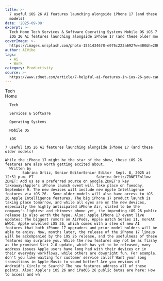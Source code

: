 ```yaml
---
title: >-
  7 useful iOS 26 AI features launching alongside iPhone 17 (and these older
  models)
date: '2025-09-08'
excerpt: >-
  Tech Home Tech Services & Software Operating Systems Mobile OS iOS 7 useful
  iOS 26 AI features launching alongside iPhone 17 (and these older models)...
coverImage: >-
  https://images.unsplash.com/photo-1551434678-e076c223a692?w=400&h=200&fit=crop&auto=format
author: AIVibe
tags:
  - Ai
  - Work
category: Productivity
source: >-
  https://www.zdnet.com/article/7-helpful-ai-features-in-ios-26-you-can-try-now-and-how-to-access-them/
---
```

Tech      
      Home
    
      Tech
    
      Services & Software
    
      Operating Systems
    
      Mobile OS
    
      iOS
       
    7 useful iOS 26 AI features launching alongside iPhone 17 (and these older models)
     
    While the iPhone 17 might be the star of the show, these iOS 26 features are also worth getting excited about.
      Written by 
            Sabrina Ortiz, Senior EditorSenior Editor  Sept. 8, 2025 at 12:51 p.m. PT                             Sabrina Ortiz/ZDNETFollow ZDNET: Add us as a preferred source on Google.ZDNET's key takeawaysApple's iPhone launch event will take place on Tuesday, September 9. The new devices will include new Apple Intelligence features via iOS 26.  Some older models will also have access to iOS 26 Apple Intelligence features. The big iPhone 17 product launch is taking place tomorrow, and while all eyes are on the new devices, especially the highly anticipated iPhone Air, slated to be the company's lightest and thinnest phone yet, the impending iOS 26 public release is also worth the hype. Also: Apple iPhone 17 event live updates: The biggest rumors on AirPods, Apple Watch Series 11, moreAt WWDC, Apple unveiled iOS 26, which comes with a slew of new AI features that both iPhone 17 upgraders and prior model holders will be able to enjoy. Now, months later, the release of the iPhone 17 lineup will be accompanied by the iOS 26 release, and the usefulness of these features may surprise you. While the new features may not be as flashy as the promised Siri 2.0 update, which has yet to be released, many address issues Apple users have long had with their devices or in their everyday workflows, while others are downright fun. For example, don't you like waiting for customer service calls? Want your song transitions in Apple Music to sound better? Are you envious of Android's Circle to Search? The new features address all of these points. Also: Apple's iOS 26 and iPadOS 26 public betas are here: How to access and wh
